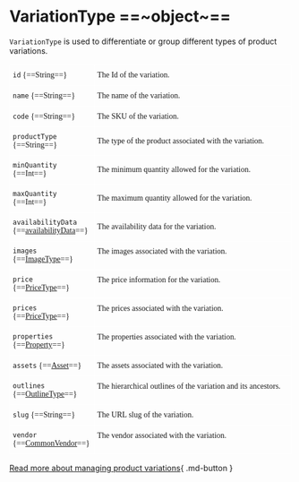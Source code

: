 # VariationType ==~object~==

`VariationType` is used to differentiate or group different types of product variations.

<style type="text/css">
.tg  {border:none;border-collapse:collapse;border-spacing:0;}
.tg td{border-color:white;border-style:solid;border-width:1px;font-family:Circular Std;font-size:14px;
  overflow:hidden;padding:10px 5px;word-break:normal;}
.tg th{border-color:white;border-style:solid;border-width:1px;font-family:Circular Std;font-size:14px;
  font-weight:normal;overflow:hidden;padding:10px 5px;word-break:normal;}
.tg .tg-0lax{border-color:#ffffff;text-align:left;vertical-align:top}
.tg .tg-0pky:nth-child(1),
.tg .tg-0lax:nth-child(1) {width: 30%;}
.tg .tg-0pky:nth-child(2),
.tg .tg-0lax:nth-child(2) {width: 70%;}
</style>
<table class="tg">
<tbody>
<tr>
    <td class="tg-0pky"><code>id</code> {==String==}</td>
    <td class="tg-0pky">The Id of the variation.</td>
</tr>
<tr>
    <td class="tg-0pky"><code>name</code> {==String==}</td>
    <td class="tg-0pky">The name of the variation.</td>
</tr>
<tr>
    <td class="tg-0pky"><code>code</code> {==String==}</td>
    <td class="tg-0pky">The SKU of the variation.</td>
</tr>
<tr>
    <td class="tg-0pky"><code>productType</code> {==String==}</td>
    <td class="tg-0pky">The type of the product associated with the variation.</td>
</tr>
<tr>
    <td class="tg-0pky"><code>minQuantity</code> {==Int==}</td>
    <td class="tg-0pky">The minimum quantity allowed for the variation.</td>
</tr>
<tr>
    <td class="tg-0pky"><code>maxQuantity</code> {==Int==}</td>
    <td class="tg-0pky">The maximum quantity allowed for the variation.</td>
</tr>
<tr>
    <td class="tg-0pky"><code>availabilityData</code> {==<a href="../AvailabilityData">availabilityData</a>==}</td>
    <td class="tg-0pky">The availability data for the variation. </td>
</tr>
<tr>
    <td class="tg-0lax"><code>images</code> {==<a href="../ImageType">ImageType</a>==}</td>
    <td class="tg-0lax">The images associated with the variation.</td>
</tr>
<tr>
    <td class="tg-0lax"><code>price</code> {==<a href="../price/PriceType">PriceType</a>==}</td>
    <td class="tg-0lax">The price information for the variation.</td>
</tr>
<tr>
    <td class="tg-0lax"><code>prices</code> {==<a href="../price/PriceType">PriceType</a>==}</td>
    <td class="tg-0lax">The prices associated with the variation.</td>
</tr>
<tr>
    <td class="tg-0lax"><code>properties</code> {==<a href="../Property/Property">Property</a>==}</td>
    <td class="tg-0lax">The properties associated with the variation.</td>
</tr>
<tr>
    <td class="tg-0lax"><code>assets</code> {==<a href="../Asset">Asset</a>==}</td>
    <td class="tg-0lax">The assets associated with the variation.</td>
</tr>
<tr>
    <td class="tg-0lax"><code>outlines</code> {==<a href="../OutlineType">OutlineType</a>==}</td>
    <td class="tg-0lax">The hierarchical outlines of the variation and its ancestors.</td>
</tr>
<tr>
    <td class="tg-0lax"><code>slug</code> {==String==}</td>
    <td class="tg-0lax">The URL slug of the variation.</td>
</tr>
<tr>
    <td class="tg-0lax"><code>vendor</code> {==<a href="../Commonvendor/CommonVendor">CommonVendor</a>==}</td>
    <td class="tg-0lax">The vendor associated with the variation.</td>
</tr>
</tbody>
</table>


[Read more about managing product variations](https://docs.virtocommerce.org/new/user_docs/catalog/managing-product-variations/){ .md-button }